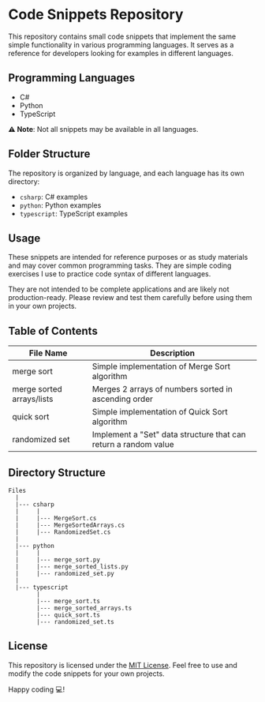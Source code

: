 # Code Snippets Repository

This repository contains small code snippets that implement the same simple functionality in various programming languages. It serves as a reference for developers looking for examples in different languages.

## Programming Languages

- C#
- Python
- TypeScript

**⚠️ Note**: Not all snippets may be available in all languages.

## Folder Structure

The repository is organized by language, and each language has its own directory:

- `csharp`: C# examples
- `python`: Python examples
- `typescript`: TypeScript examples

## Usage

These snippets are intended for reference purposes or as study materials and may cover common programming tasks. They are simple coding exercises I use to practice code syntax of different languages.

They are not intended to be complete applications and are likely not production-ready. Please review and test them carefully before using them in your own projects.

## Table of Contents

| File Name                 | Description                                                     |
| ------------------------- | --------------------------------------------------------------- |
| merge sort                | Simple implementation of Merge Sort algorithm                   |
| merge sorted arrays/lists | Merges 2 arrays of numbers sorted in ascending order            |
| quick sort                | Simple implementation of Quick Sort algorithm                   |
| randomized set            | Implement a "Set" data structure that can return a random value |

## Directory Structure

```
Files
  |
  |--- csharp
  |     |
  |     |--- MergeSort.cs
  |     |--- MergeSortedArrays.cs
  |     |--- RandomizedSet.cs
  |
  |--- python
  |     |
  |     |--- merge_sort.py
  |     |--- merge_sorted_lists.py
  |     |--- randomized_set.py
  |
  |--- typescript
        |
        |--- merge_sort.ts
        |--- merge_sorted_arrays.ts
        |--- quick_sort.ts
        |--- randomized_set.ts
```

## License

This repository is licensed under the [MIT License](LICENSE).
Feel free to use and modify the code snippets for your own projects.

Happy coding 💻!
